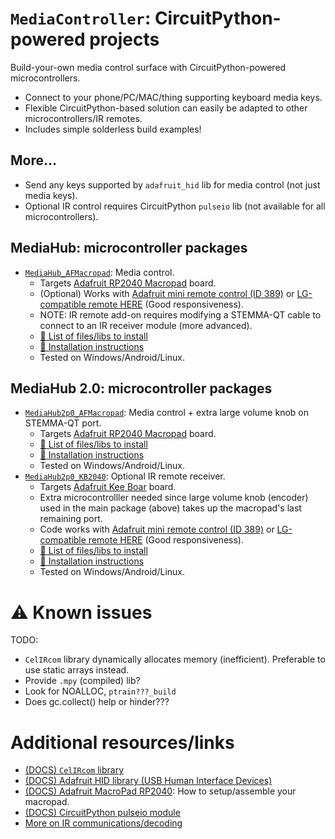 [LIB_ADA_HID]: <https://docs.circuitpython.org/projects/hid/en/latest/index.html>
[LIB_CKTPY_PULSEIO]: <https://docs.circuitpython.org/en/latest/shared-bindings/pulseio/>
[IRRMT_LG_COMPAT]: <https://www.amazon.ca/dp/B0BHT5BW41>
[IRRMT_ADA]: <https://www.adafruit.com/product/389>
[ADABRD_RP2040MPAD]: <https://www.adafruit.com/product/5100>
[ADALRN_RP2040MPAD]: <https://learn.adafruit.com/adafruit-macropad-rp2040>
[ADALRN_KB2040]: <https://learn.adafruit.com/adafruit-kb2040>

# `MediaController`: CircuitPython-powered projects
<!----------------------------------------------------------------------------->
Build-your-own media control surface with CircuitPython-powered microcontrollers.
- Connect to your phone/PC/MAC/thing supporting keyboard media keys.
- Flexible CircuitPython-based solution can easily be adapted to other microcontrollers/IR remotes.
- Includes simple solderless build examples!

## More...
<!----------------------------------------------------------------------------->
- Send any keys supported by `adafruit_hid` lib for media control (not just media keys).
- Optional IR control requires CircuitPython `pulseio` lib (not available for all microcontrollers).

## MediaHub: microcontroller packages
<!----------------------------------------------------------------------------->
- [`MediaHub_AFMacropad`](MediaHub_AFMacropad/): Media control.
  - Targets [Adafruit RP2040 Macropad][ADABRD_RP2040MPAD] board.
  - (Optional) Works with [Adafruit mini remote control (ID 389)][IRRMT_ADA] or [LG-compatible remote HERE][IRRMT_LG_COMPAT] (Good responsiveness).
  - NOTE: IR remote add-on requires modifying a STEMMA-QT cable to connect to an IR receiver module (more advanced).
  - [💾 List of files/libs to install](MediaHub_AFMacropad/pydrv_install.toml)
  - [🚀 Installation instructions](./1-INSTALL.md)
  - Tested on Windows/Android/Linux.

## MediaHub 2.0: microcontroller packages
<!----------------------------------------------------------------------------->
- [`MediaHub2p0_AFMacropad`](MediaHub2p0_AFMacropad/): Media control + extra large volume knob on STEMMA-QT port.
  - Targets [Adafruit RP2040 Macropad][ADABRD_RP2040MPAD] board.
  - [💾 List of files/libs to install](MediaHub2p0_AFMacropad/pydrv_install.toml)
  - [🚀 Installation instructions](./1-INSTALL.md)
  - Tested on Windows/Android/Linux.
- [`MediaHub2p0_KB2040`](MediaHub2p0_KB2040/): Optional IR remote receiver.
  - Targets [Adafruit Kee Boar][ADALRN_KB2040] board.
  - Extra microcontrolller needed since large volume knob (encoder) used in the main package (above) takes up the macropad's last remaining port.
  - Code works with [Adafruit mini remote control (ID 389)][IRRMT_ADA] or [LG-compatible remote HERE][IRRMT_LG_COMPAT] (Good responsiveness).
  - [💾 List of files/libs to install](MediaHub2p0_KB2040/pydrv_install.toml)
  - [🚀 Installation instructions](./1-INSTALL.md)
  - Tested on Windows/Android/Linux.


# ⚠️ Known issues
<!----------------------------------------------------------------------------->
TODO:
- `CelIRcom` library dynamically allocates memory (inefficient). Preferable to use static arrays instead.
- Provide `.mpy` (compiled) lib?
- Look for NOALLOC, `ptrain???_build`
- Does gc.collect() help or hinder???

# Additional resources/links
<!----------------------------------------------------------------------------->
- [(DOCS) `CelIRcom` library](../../lib_cktpy/CelIRcom/1-README.md)
- [(DOCS) Adafruit HID library (USB Human Interface Devices)][LIB_ADA_HID]
- [(DOCS) Adafruit MacroPad RP2040][ADALRN_RP2040MPAD]: How to setup/assemble your macropad.
- [(DOCS) CircuitPython pulseio module][LIB_CKTPY_PULSEIO]
- [More on IR communications/decoding](../../lib_cktpy/CelIRcom/1-Resources.md)
